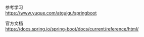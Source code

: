 参考学习  
https://www.yuque.com/atguigu/springboot

官方文档  
https://docs.spring.io/spring-boot/docs/current/reference/html/
